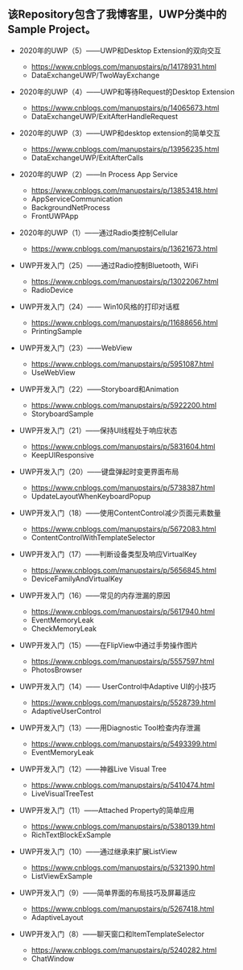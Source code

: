 ## 该Repository包含了我博客里，UWP分类中的Sample Project。

* 2020年的UWP（5）——UWP和Desktop Extension的双向交互
  * https://www.cnblogs.com/manupstairs/p/14178931.html
  * DataExchangeUWP/TwoWayExchange

* 2020年的UWP（4）——UWP和等待Request的Desktop Extension
  * https://www.cnblogs.com/manupstairs/p/14065673.html
  * DataExchangeUWP/ExitAfterHandleRequest

* 2020年的UWP（3）——UWP和desktop extension的简单交互
  * https://www.cnblogs.com/manupstairs/p/13956235.html
  * DataExchangeUWP/ExitAfterCalls

* 2020年的UWP（2）——In Process App Service
  * https://www.cnblogs.com/manupstairs/p/13853418.html
  * AppServiceCommunication
  * BackgroundNetProcess
  * FrontUWPApp

* 2020年的UWP（1）——通过Radio类控制Cellular
  * https://www.cnblogs.com/manupstairs/p/13621673.html
* UWP开发入门（25）——通过Radio控制Bluetooth, WiFi
  * https://www.cnblogs.com/manupstairs/p/13022067.html
  * RadioDevice

* UWP开发入门（24）—— Win10风格的打印对话框
  * https://www.cnblogs.com/manupstairs/p/11688656.html
  * PrintingSample
  
* UWP开发入门（23）——WebView
  * https://www.cnblogs.com/manupstairs/p/5951087.html
  * UseWebView
  
* UWP开发入门（22）——Storyboard和Animation
  * https://www.cnblogs.com/manupstairs/p/5922200.html
  * StoryboardSample
  
* UWP开发入门（21）——保持UI线程处于响应状态
  * https://www.cnblogs.com/manupstairs/p/5831604.html
  * KeepUIResponsive
  
* UWP开发入门（20）——键盘弹起时变更界面布局
  * https://www.cnblogs.com/manupstairs/p/5738387.html
  * UpdateLayoutWhenKeyboardPopup
  
* UWP开发入门（18）——使用ContentControl减少页面元素数量
  * https://www.cnblogs.com/manupstairs/p/5672083.html
  * ContentControlWithTemplateSelector
  
* UWP开发入门（17）——判断设备类型及响应VirtualKey
  * https://www.cnblogs.com/manupstairs/p/5656845.html
  * DeviceFamilyAndVirtualKey
  
* UWP开发入门（16）——常见的内存泄漏的原因
  * https://www.cnblogs.com/manupstairs/p/5617940.html
  * EventMemoryLeak
  * CheckMemoryLeak
 
* UWP开发入门（15）——在FlipView中通过手势操作图片
  * https://www.cnblogs.com/manupstairs/p/5557597.html
  * PhotosBrowser
  
* UWP开发入门（14）—— UserControl中Adaptive UI的小技巧
  * https://www.cnblogs.com/manupstairs/p/5528739.html
  * AdaptiveUserControl
  
* UWP开发入门（13）——用Diagnostic Tool检查内存泄漏
  * https://www.cnblogs.com/manupstairs/p/5493399.html
  * EventMemoryLeak
  
* UWP开发入门（12）——神器Live Visual Tree
  * https://www.cnblogs.com/manupstairs/p/5410474.html
  * LiveVisualTreeTest
  
* UWP开发入门（11）——Attached Property的简单应用
  * https://www.cnblogs.com/manupstairs/p/5380139.html
  * RichTextBlockExSample
  
* UWP开发入门（10）——通过继承来扩展ListView
  * https://www.cnblogs.com/manupstairs/p/5321390.html
  * ListViewExSample
  
* UWP开发入门（9）——简单界面的布局技巧及屏幕适应
  * https://www.cnblogs.com/manupstairs/p/5267418.html
  * AdaptiveLayout
  
* UWP开发入门（8）——聊天窗口和ItemTemplateSelector
  * https://www.cnblogs.com/manupstairs/p/5240282.html
  * ChatWindow
